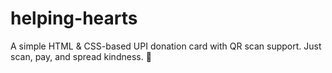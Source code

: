 # helping-hearts
A simple HTML &amp; CSS-based UPI donation card with QR scan support. Just scan, pay, and spread kindness. 💖
